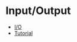 # Input/Output

* [I/O](https://docs.oracle.com/javase/8/docs/technotes/guides/io/index.html)
* [Tutorial](http://docs.oracle.com/javase/tutorial/essential/io/index.html)
